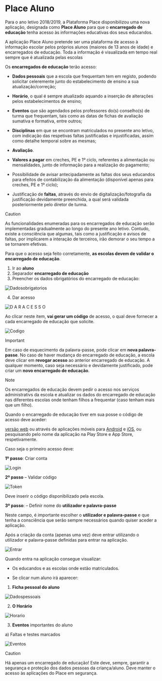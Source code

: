 ﻿
# Place Aluno

Para o ano letivo 2018/2019, a Plataforma Place disponibilizou uma nova aplicação, designada como **Place Aluno** para que o **encarregado de educação**  tenha acesso às informações educativas dos seus educandos.

A aplicação Place Aluno pretende ser uma plataforma de acesso à informação escolar pelos próprios alunos (maiores de 13 anos de idade) e encarregados de educação. Toda a informação é visualizada em tempo real sempre que é atualizada pelas escolas

Os **encarregados de educação** terão acesso:

- **Dados pessoais** que a escola que frequentam tem em registo, podendo solicitar celeremente junto do estabelecimento de ensino a sua atualização/correção;

- **Horário**, o qual é sempre atualizado aquando a inserção de alterações pelos estabelecimentos de ensino;

- **Eventos** que são agendados pelos professores do(s) conselho(s) de turma que frequentam, tais como as datas de fichas de avaliação sumativa e formativa, entre outros;

- **Disciplinas** em que se encontram matriculados no presente ano letivo, com indicação das respetivas faltas justificadas e injustificadas, assim como detalhe temporal sobre as mesmas;

- **Avaliação**.

- **Valores a pagar** em creches, PE e 1º ciclo, referentes a alimentação ou mensalidades, junto de informação para a realização do pagamento;

- Possibilidade de avisar antecipadamente as faltas dos seus educandos para efeitos de contabilização da alimentação (disponível apenas para creches, PE e 1º ciclo);

- Justificação de **faltas**, através do envio de digitalização/fotografia da justificação devidamente preenchida, a qual será validada posteriormente pelo diretor de turma.


> [!CAUTION]  
> As funcionalidades enumeradas para os encarregados de educação serão implementadas gradualmente ao longo do presente ano letivo. Contudo, existe a consciência que algumas, tais como a justificação e avisos de faltas, por implicarem a interação de terceiros, irão demorar o seu tempo a se tornarem efetivas.
> 


Para que o acesso seja feito corretamente, **as escolas devem de validar o encarregado de educação**.

1. Ir ao **aluno**
2. Separador **encarregado de educação** 
3. Preencher os dados obrigatórios do encarregado de educação:

 ![Dadosobrigatorios](../../images/Place21/Alunos/dadosobrigatorios.PNG)

4. Dar acesso 

![D A R A C E S S O](../../images/Place21/Alunos/DARACESSO.PNG)

Ao clicar neste item, **vai gerar um código** de acesso, o qual deve fornecer a cada encarregado de educação que solicite. 

![Codigo](../../images/Place21/Alunos/Codigo.PNG)

> [!IMPORTANT]  
> Em caso de esquecimento da palavra-passe, pode clicar em **nova palavra-passe**. No caso de haver mudança do encarregado de educação, a escola deve clicar em **revogar acesso** ao anterior encarregado de educação. A qualquer momento, caso seja necessário e devidamente justificado, pode criar um **novo encarregado de educação**. 



> [!NOTE]  
> Os encarregados de educação devem pedir o acesso nos serviços administrativs da escola e atualizar os dados do encarregado de educação nas diferentes escolas onde tenham filhos a frequentar (caso tenham mais que um filho). 


Quando o encarregado de educação tiver em sua posse o código de acesso deve aceder:  

[versão web](https://place.madeira.gov.pt/placealuno) ou através de aplicações móveis para [Android](http://bit.ly/PlaceAlunoDroid) e [iOS](http://bit.ly/PlaceAlunoiOS), ou pesquisando pelo nome da aplicação na Play Store e App Store, respetivamente.


Caso seja o primeiro acesso deve:


**1º passo**: Criar conta

![Login](../../images/Place21/Alunos/Login.PNG)



**2º passo** – Validar código

![Token](../../images/Place21/Alunos/Token.PNG)

Deve inserir o código disponibilizado pela escola.

**3º passo**: – Definir nome do **utilizador e palavra-passe**

Neste campo, é importante escolher o **utilizador e palavra-passe** e que tenha a consciência que serão sempre necessários quando quiser aceder a aplicação. 

Após a criação da conta (apenas uma vez) deve entrar utilizando o utilizador e palavra-passe definidas para entrar na aplicação. 

![Entrar](../../images/Place21/Alunos/entrar.PNG)

Quando entra na aplicação consegue visualizar:

- Os educandos e as escolas onde estão matriculados. 

- Se clicar num aluno irá aparecer: 

1. **Ficha pessoal do aluno**

![Dadospessoais](../../images/Place21/Alunos/dadospessoais.PNG)

2. **O Horário**

![Horario](../../images/Place21/Alunos/horario.PNG)

3. **Eventos** importantes do aluno

a) Faltas e testes marcados

 ![Eventos](../../images/Place21/Alunos/eventos.PNG)


> [!CAUTION]  
> Há apenas um encarregado de educação! Este deve, sempre, garantir a segurança e proteção dos dados pessoas da criança/aluno. Deve manter o acesso às aplicações do Place em segurança.  

